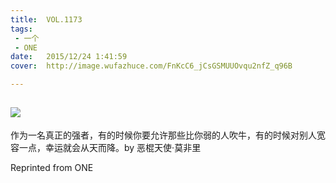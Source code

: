 ```yaml
---
title:	VOL.1173
tags:
 - 一个
 - ONE
date:	2015/12/24 1:41:59
cover:	http://image.wufazhuce.com/FnKcC6_jCsGSMUUOvqu2nfZ_q96B

---
```

![](http://image.wufazhuce.com/FnKcC6_jCsGSMUUOvqu2nfZ_q96B)
---

作为一名真正的强者，有的时候你要允许那些比你弱的人吹牛，有的时候对别人宽容一点，幸运就会从天而降。by 恶棍天使·莫非里
 
Reprinted from ONE
